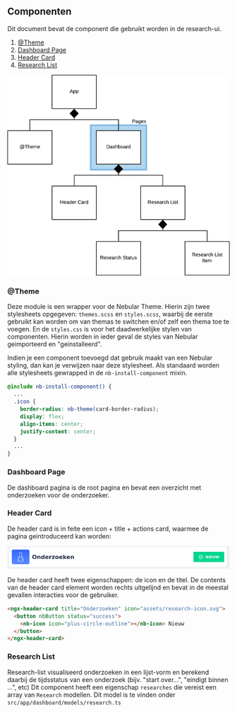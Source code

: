 ## Componenten

Dit document bevat de component die gebruikt worden in de research-ui.

1. [@Theme](#@Theme)
2. [Dashboard Page](#Dashboard_Page)
3. [Header Card](#Header_Card)
4. [Research List](#Research_List)

![Angular Components](./media/components.png)

### @Theme

Deze module is een wrapper voor de Nebular Theme. Hierin zijn twee stylesheets opgegeven: `themes.scss` en `styles.scss`, waarbij de eerste gebruikt kan worden om van themas te switchen en/of zelf een thema toe te voegen. En de `styles.css` is voor het daadwerkelijke stylen van componenten. Hierin worden in ieder geval de styles van Nebular geimporteerd en "geinstalleerd".

Indien je een component toevoegd dat gebruik maakt van een Nebular styling, dan kan je verwijzen naar deze stylesheet. Als standaard worden alle stylesheets gewrapped in de `nb-install-component` mixin.

```scss
@include nb-install-component() {
  ...
  .icon {
    border-radius: nb-theme(card-border-radius);
    display: flex;
    align-items: center;
    justify-content: center;
  }
  ...
}
```

### Dashboard Page

De dashboard pagina is de root pagina en bevat een overzicht met onderzoeken voor de onderzoeker.

### Header Card

De header card is in feite een icon + title + actions card, waarmee de pagina geintroduceerd kan worden:

![Header Card](./media/header-card.png)

De header card heeft twee eigenschappen: de icon en de titel. De contents van de header card element worden rechts uitgelijnd en bevat in de meestal gevallen interacties voor de gebruiker.

```html
<ngx-header-card title="Onderzoeken" icon="assets/research-icon.svg">
  <button nbButton status="success">
    <nb-icon icon="plus-circle-outline"></nb-icon> Nieuw
  </button>
</ngx-header-card>
```

### Research List

Research-list visualiseerd onderzoeken in een lijst-vorm en berekend daarbij de tijdsstatus van een onderzoek (bijv. "start over...", "eindigt binnen ...", etc) Dit component heeft een eigenschap `researches` die vereist een array van `Research` modellen. Dit model is te vinden onder `src/app/dashboard/models/research.ts`
